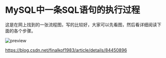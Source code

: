 # MySQL中一条SQL语句的执行过程

这是在网上找到的一张流程图，写的比较好，大家可以先看图，然后看详细阅读下面的各个步骤。

![preview](https://pic3.zhimg.com/v2-33018662d8baaa222effc14419fdd74a_r.jpg)

https://blog.csdn.net/finalkof1983/article/details/84450896